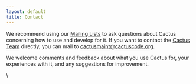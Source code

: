```yaml
---
layout: default
title: Contact
---
```

We recommend using our [Mailing Lists](/about/mailinglists/index.php) to
ask questions about Cactus concerning how to use and develop for it. If
you want to contact the [Cactus Team](/about/team/) directly, you can
mail to <cactusmaint@cactuscode.org>.

We welcome comments and feedback about what you use Cactus for, your
experiences with it, and any suggestions for improvement.

\
